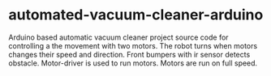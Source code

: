 # automated-vacuum-cleaner-arduino
Arduino based automatic vacuum cleaner project source code for controlling a the movement with two motors.  The robot turns when motors changes their speed and direction.  Front bumpers with ir sensor detects obstacle.  Motor-driver is used to run motors.  Motors are run on full speed.
